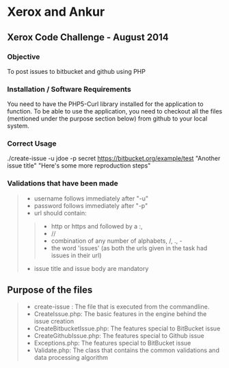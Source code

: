 Xerox and Ankur
=====

Xerox Code Challenge - August 2014
-----

### Objective ######
To post issues to bitbucket and github using PHP

### Installation / Software Requirements ######
You need to have the PHP5-Curl library installed for the application to function.
To be able to use the application, you need to checkout all the files (mentioned under the purpose section below) from github to your local system.

### Correct Usage ######
./create-issue -u jdoe -p secret https://bitbucket.org/example/test "Another issue title" "Here's some more reproduction steps"

### Validations that have been made ######
> * username follows immediately after "-u"
> * password follows immediately after "-p"
> * url should contain:
>> * http or https and followed by a :,
>> * //
>> * combination of any number of alphabets, /, ., -
>> * the word 'issues' (as both the urls given in the task had issues in their url)
> * issue title and issue body are mandatory

## Purpose of the files
> * create-issue : The file that is executed from the commandline.
> * CreateIssue.php: The basic features in the engine behind the issue creation
> * CreateBitbucketIssue.php: The features special to BitBucket issue
> * CreateGithubIssue.php: The features special to Github issue
> * Exceptions.php: The features special to BitBucket issue
> * Validate.php: The class that contains the common validations and data processing algorithm
